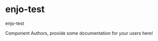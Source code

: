 enjo-test
===============================================
enjo-test

Component Authors, provide some documentation for your users here!
